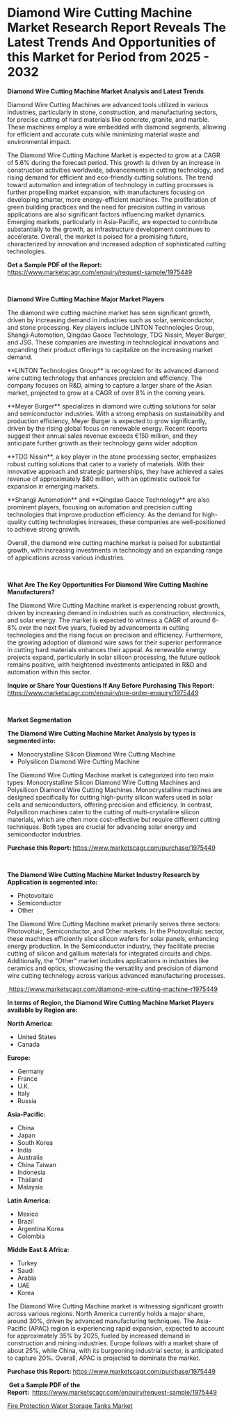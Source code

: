 <p><h1>Diamond Wire Cutting Machine Market Research Report Reveals The Latest Trends And Opportunities of this Market for Period from 2025 - 2032</h1></p><p><strong>Diamond Wire Cutting Machine Market Analysis and Latest Trends</strong></p>
<p><p>Diamond Wire Cutting Machines are advanced tools utilized in various industries, particularly in stone, construction, and manufacturing sectors, for precise cutting of hard materials like concrete, granite, and marble. These machines employ a wire embedded with diamond segments, allowing for efficient and accurate cuts while minimizing material waste and environmental impact.</p><p>The Diamond Wire Cutting Machine Market is expected to grow at a CAGR of 5.6% during the forecast period. This growth is driven by an increase in construction activities worldwide, advancements in cutting technology, and rising demand for efficient and eco-friendly cutting solutions. The trend toward automation and integration of technology in cutting processes is further propelling market expansion, with manufacturers focusing on developing smarter, more energy-efficient machines. The proliferation of green building practices and the need for precision cutting in various applications are also significant factors influencing market dynamics. Emerging markets, particularly in Asia-Pacific, are expected to contribute substantially to the growth, as infrastructure development continues to accelerate. Overall, the market is poised for a promising future, characterized by innovation and increased adoption of sophisticated cutting technologies.</p></p>
<p><strong>Get a Sample PDF of the Report:&nbsp;</strong> <a href="https://www.marketscagr.com/enquiry/request-sample/1975449?utm_campaign=2563&utm_medium=2&utm_source=Github&utm_content=ia&utm_term=20022025&utm_id=diamond-wire-cutting-machine">https://www.marketscagr.com/enquiry/request-sample/1975449</a></p>
<p>&nbsp;</p>
<p><strong>Diamond Wire Cutting Machine Major Market Players</strong></p>
<p><p>The diamond wire cutting machine market has seen significant growth, driven by increasing demand in industries such as solar, semiconductor, and stone processing. Key players include LINTON Technologies Group, Shangji Automotion, Qingdao Gaoce Technology, TDG Nissin, Meyer Burger, and JSG. These companies are investing in technological innovations and expanding their product offerings to capitalize on the increasing market demand.</p><p>**LINTON Technologies Group** is recognized for its advanced diamond wire cutting technology that enhances precision and efficiency. The company focuses on R&D, aiming to capture a larger share of the Asian market, projected to grow at a CAGR of over 8% in the coming years.</p><p>**Meyer Burger** specializes in diamond wire cutting solutions for solar and semiconductor industries. With a strong emphasis on sustainability and production efficiency, Meyer Burger is expected to grow significantly, driven by the rising global focus on renewable energy. Recent reports suggest their annual sales revenue exceeds €150 million, and they anticipate further growth as their technology gains wider adoption.</p><p>**TDG Nissin**, a key player in the stone processing sector, emphasizes robust cutting solutions that cater to a variety of materials. With their innovative approach and strategic partnerships, they have achieved a sales revenue of approximately $80 million, with an optimistic outlook for expansion in emerging markets.</p><p>**Shangji Automotion** and **Qingdao Gaoce Technology** are also prominent players, focusing on automation and precision cutting technologies that improve production efficiency. As the demand for high-quality cutting technologies increases, these companies are well-positioned to achieve strong growth.</p><p>Overall, the diamond wire cutting machine market is poised for substantial growth, with increasing investments in technology and an expanding range of applications across various industries.</p></p>
<p>&nbsp;</p>
<p><strong>What Are The Key Opportunities For Diamond Wire Cutting Machine Manufacturers?</strong></p>
<p><p>The Diamond Wire Cutting Machine market is experiencing robust growth, driven by increasing demand in industries such as construction, electronics, and solar energy. The market is expected to witness a CAGR of around 6-8% over the next five years, fueled by advancements in cutting technologies and the rising focus on precision and efficiency. Furthermore, the growing adoption of diamond wire saws for their superior performance in cutting hard materials enhances their appeal. As renewable energy projects expand, particularly in solar silicon processing, the future outlook remains positive, with heightened investments anticipated in R&D and automation within this sector.</p></p>
<p><strong>Inquire or Share Your Questions If Any Before Purchasing This Report:</strong> <a href="https://www.marketscagr.com/enquiry/pre-order-enquiry/1975449?utm_campaign=2563&utm_medium=2&utm_source=Github&utm_content=ia&utm_term=20022025&utm_id=diamond-wire-cutting-machine">https://www.marketscagr.com/enquiry/pre-order-enquiry/1975449</a></p>
<p>&nbsp;</p>
<p><strong>Market Segmentation</strong></p>
<p><strong>The Diamond Wire Cutting Machine Market Analysis by types is segmented into:</strong></p>
<p><ul><li>Monocrystalline Silicon Diamond Wire Cutting Machine</li><li>Polysilicon Diamond Wire Cutting Machine</li></ul></p>
<p><p>The Diamond Wire Cutting Machine market is categorized into two main types: Monocrystalline Silicon Diamond Wire Cutting Machines and Polysilicon Diamond Wire Cutting Machines. Monocrystalline machines are designed specifically for cutting high-purity silicon wafers used in solar cells and semiconductors, offering precision and efficiency. In contrast, Polysilicon machines cater to the cutting of multi-crystalline silicon materials, which are often more cost-effective but require different cutting techniques. Both types are crucial for advancing solar energy and semiconductor industries.</p></p>
<p><strong>Purchase this Report:&nbsp;</strong><a href="https://www.marketscagr.com/purchase/1975449?utm_campaign=2563&utm_medium=2&utm_source=Github&utm_content=ia&utm_term=20022025&utm_id=diamond-wire-cutting-machine">https://www.marketscagr.com/purchase/1975449</a></p>
<p>&nbsp;</p>
<p><strong>The Diamond Wire Cutting Machine Market Industry Research by Application is segmented into:</strong></p>
<p><ul><li>Photovoltaic</li><li>Semiconductor</li><li>Other</li></ul></p>
<p><p>The Diamond Wire Cutting Machine market primarily serves three sectors: Photovoltaic, Semiconductor, and Other markets. In the Photovoltaic sector, these machines efficiently slice silicon wafers for solar panels, enhancing energy production. In the Semiconductor industry, they facilitate precise cutting of silicon and gallium materials for integrated circuits and chips. Additionally, the "Other" market includes applications in industries like ceramics and optics, showcasing the versatility and precision of diamond wire cutting technology across various advanced manufacturing processes.</p></p>
<p><a href="https://www.marketscagr.com/diamond-wire-cutting-machine-r1975449?utm_campaign=2563&utm_medium=2&utm_source=Github&utm_content=ia&utm_term=20022025&utm_id=diamond-wire-cutting-machine">&nbsp;https://www.marketscagr.com/diamond-wire-cutting-machine-r1975449</a></p>
<p><strong>In terms of Region, the Diamond Wire Cutting Machine Market Players available by Region are:</strong></p>
<p>
    <p> <strong> North America: </strong>
        <ul>
            <li>United States</li>
            <li>Canada</li>
        </ul>
        </p> 
    <p> <strong> Europe: </strong>
        <ul>
            <li>Germany</li>
            <li>France</li>
            <li>U.K.</li>
            <li>Italy</li>
            <li>Russia</li>
        </ul>
        </p> 
    <p> <strong> Asia-Pacific: </strong>
        <ul>
            <li>China</li>
            <li>Japan</li>
            <li>South Korea</li>
            <li>India</li>
            <li>Australia</li>
            <li>China Taiwan</li>
            <li>Indonesia</li>
            <li>Thailand</li>
            <li>Malaysia</li>
        </ul>
        </p> 
    <p> <strong> Latin America: </strong>
        <ul>
            <li>Mexico</li>
            <li>Brazil</li>
            <li>Argentina Korea</li>
            <li>Colombia</li>
        </ul>
        </p> 
    <p> <strong> Middle East & Africa: </strong>
        <ul>
            <li>Turkey</li>
            <li>Saudi</li>
            <li>Arabia</li>
            <li>UAE</li>
            <li>Korea</li>
        </ul>
    </p>
    </p>
<p><p>The Diamond Wire Cutting Machine market is witnessing significant growth across various regions. North America currently holds a major share, around 30%, driven by advanced manufacturing techniques. The Asia-Pacific (APAC) region is experiencing rapid expansion, expected to account for approximately 35% by 2025, fueled by increased demand in construction and mining industries. Europe follows with a market share of about 25%, while China, with its burgeoning industrial sector, is anticipated to capture 20%. Overall, APAC is projected to dominate the market.</p></p>
<p><strong>Purchase this Report: </strong><a href="https://www.marketscagr.com/purchase/1975449?utm_campaign=2563&utm_medium=2&utm_source=Github&utm_content=ia&utm_term=20022025&utm_id=diamond-wire-cutting-machine">https://www.marketscagr.com/purchase/1975449</a></p>
<p>&nbsp;<strong>Get a Sample PDF of the Report:&nbsp;&nbsp;</strong><a href="https://www.marketscagr.com/enquiry/request-sample/1975449?utm_campaign=2563&utm_medium=2&utm_source=Github&utm_content=ia&utm_term=20022025&utm_id=diamond-wire-cutting-machine">https://www.marketscagr.com/enquiry/request-sample/1975449</a></p>
<p><strong></strong></p>
<p><p><a href="https://github.com/katonmarti489/Market-Research-Report-List-1/blob/main/fire-protection-water-storage-tanks-market.md?utm_campaign=2563&utm_medium=2&utm_source=Github&utm_content=ia&utm_term=20022025&utm_id=diamond-wire-cutting-machine">Fire Protection Water Storage Tanks Market</a></p></p>